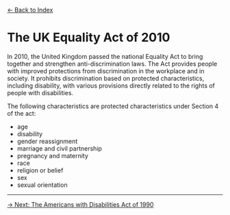 [&larr; Back to Index](../index.md)

# The UK Equality Act of 2010

In 2010, the United Kingdom passed the national Equality Act to bring together and strengthen anti-discrimination laws. The Act provides people with improved protections from discrimination in the workplace and in society. It prohibits discrimination based on protected characteristics, including disability, with various provisions directly related to the rights of people with disabilities.

The following characteristics are protected characteristics under Section 4 of the act:

* age
* disability
* gender reassignment
* marriage and civil partnership
* pregnancy and maternity
* race
* religion or belief
* sex
* sexual orientation

--- 

[&rarr; Next: The Americans with Disabilities Act of 1990](2-americans-with-disabilities-act-1990.md)